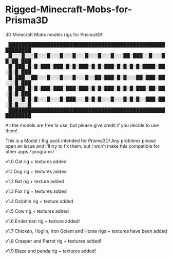# Rigged-Minecraft-Mobs-for-Prisma3D
3D Minecraft Mobs models rigs for Prisma3D!

▕█████████████████████████████████████████████████████████▏
▕█░░░█░░░█░░░█░░░█░░░█░░░█░░░█░░░█░░░██░███░░█░░░██░██░███▏
▕█░███░█░█░███░███░█░█░███░█░█░███░█░█░█░█░████░██░█░█░███▏
▕█░███░░██░░░█░░░█░░░█░░░█░░██░███░█░█░░░██░███░██░░░█░███▏
▕█░███░█░█░███░███░███░███░█░█░███░█░█░█░███░██░██░█░█░███▏
▕█░░░█░█░█░░░█░░░█░███░░░█░█░█░░░█░░░█░█░█░░███░██░█░█░░░█▏
▕█████████████████████████████████████████████████████████▏

All the models are free to use, but please give credit if you decide to use them!

This is a Model / Rig pack intended for Prisma3D! Any problems please open an issue and I'll try to fix them, but I won't make this compatible for other apps / programs!

v1.0
Cat rig + textures added

v1.1
Dog rig + textures added

v1.2
Bat rig + texture added

v1.3
Fox rig + textures added

v1.4
Dolphin rig + texture added

v1.5
Cow rig + textures added

v1.6
Enderman rig + texture added!

v1.7
Chicken, Hoglin, Iron Golem and Horse rigs + textures have been added

v1.8
Creeper and Parrot rig + textures added!

v1.9
Blaze and panda rig + textures added!
